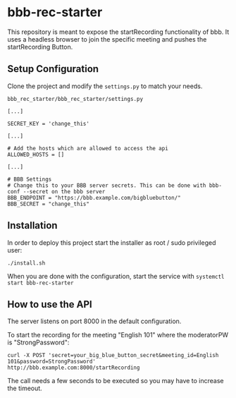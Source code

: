 # bbb-rec-starter
This repository is meant to expose the startRecording functionality of bbb. It uses a headless browser to join the specific meeting and pushes the startRecording Button.

## Setup Configuration

Clone the project and modify the `settings.py` to match your needs.


`bbb_rec_starter/bbb_rec_starter/settings.py`
```
[...]

SECRET_KEY = 'change_this'

[...]

# Add the hosts which are allowed to access the api
ALLOWED_HOSTS = []

[...]

# BBB Settings
# Change this to your BBB server secrets. This can be done with bbb-conf --secret on the bbb server
BBB_ENDPOINT = "https://bbb.example.com/bigbluebutton/"
BBB_SECRET = "change_this"
```

## Installation

In order to deploy this project start the installer as root / sudo privileged user:

```
./install.sh
```
When you are done with the configuration, start the service with `systemctl start bbb-rec-starter`

## How to use the API

The server listens on port 8000 in the default configuration.

To start the recording for the meeting "English 101" where the moderatorPW is "StrongPassword":

`curl -X POST 'secret=your_big_blue_button_secret&meeting_id=English 101&password=StrongPassword' http://bbb.example.com:8000/startRecording`

The call needs a few seconds to be executed so you may have to increase the timeout.
